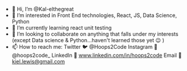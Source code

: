 - 👋 Hi, I’m @Kal-elthegreat
- 👀 I’m interested in Front End technologies, React, JS, Data Science, Python
- 🌱 I’m currently learning react unit testing
- 💞️ I’m looking to collaborate on anything that falls under my interests (except Data science & Python...haven't learned those yet 😉 )
- 📫 How to reach me: 
  Twitter 🐦 @Hoops2Code
  Instagram 📸  @hoops2code_
  LinkedIn 🤝  www.linkedin.com/in/hoops2code
  Email 📧  kiel.lewis@gmail.com

<!---
Kal-elthegreat/Kal-elthegreat is a ✨ special ✨ repository because its `README.md` (this file) appears on your GitHub profile.
You can click the Preview link to take a look at your changes.
--->
